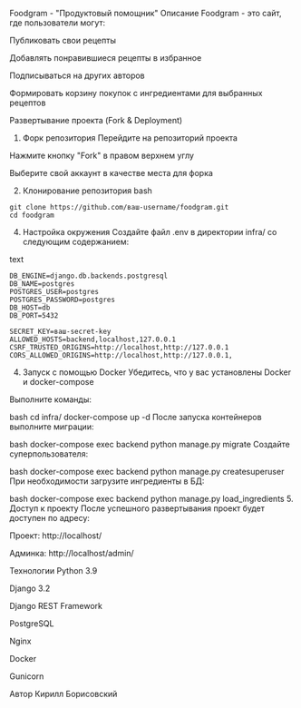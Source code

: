 Foodgram - "Продуктовый помощник"
Описание
Foodgram - это сайт, где пользователи могут:

Публиковать свои рецепты

Добавлять понравившиеся рецепты в избранное

Подписываться на других авторов

Формировать корзину покупок с ингредиентами для выбранных рецептов

Развертывание проекта (Fork & Deployment)
1. Форк репозитория
Перейдите на репозиторий проекта

Нажмите кнопку "Fork" в правом верхнем углу

Выберите свой аккаунт в качестве места для форка

2. Клонирование репозитория
bash
```
git clone https://github.com/ваш-username/foodgram.git
cd foodgram
```
4. Настройка окружения
Создайте файл .env в директории infra/ со следующим содержанием:

text
```
DB_ENGINE=django.db.backends.postgresql
DB_NAME=postgres
POSTGRES_USER=postgres
POSTGRES_PASSWORD=postgres
DB_HOST=db
DB_PORT=5432

SECRET_KEY=ваш-secret-key
ALLOWED_HOSTS=backend,localhost,127.0.0.1
CSRF_TRUSTED_ORIGINS=http://localhost,http://127.0.0.1
CORS_ALLOWED_ORIGINS=http://localhost,http://127.0.0.1,
```
4. Запуск с помощью Docker
Убедитесь, что у вас установлены Docker и docker-compose

Выполните команды:

bash
cd infra/
docker-compose up -d
После запуска контейнеров выполните миграции:

bash
docker-compose exec backend python manage.py migrate
Создайте суперпользователя:

bash
docker-compose exec backend python manage.py createsuperuser
При необходимости загрузите ингредиенты в БД:

bash
docker-compose exec backend python manage.py load_ingredients
5. Доступ к проекту
После успешного развертывания проект будет доступен по адресу:

Проект:
http://localhost/

Админка:
http://localhost/admin/

Технологии
Python 3.9

Django 3.2

Django REST Framework

PostgreSQL

Nginx

Docker

Gunicorn

Автор
Кирилл Борисовский
